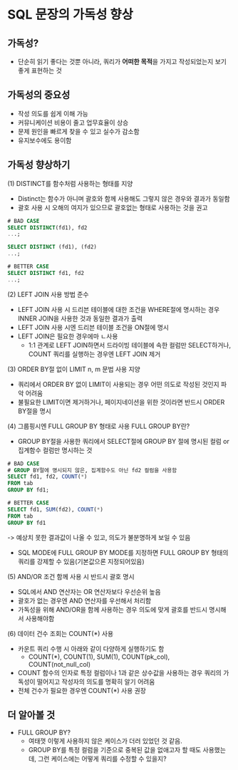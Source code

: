 # SQL 문장의 가독성 향상
## 가독성?
  - 단순히 읽기 좋다는 것뿐 아니라, 쿼리가 **어떠한 목적**을 가지고 작성되었는지 보기 좋게 표현하는 것

## 가독성의 중요성
- 작성 의도를 쉽게 이해 가능
- 커뮤니케이션 비용이 줄고 업무효율이 상승
- 문제 원인을 빠르게 찾을 수 있고 실수가 감소함
- 유지보수에도 용이함

## 가독성 향상하기
(1) DISTINCT를 함수처럼 사용하는 형태를 지양
- Distinct는 함수가 아니며 괄호와 함께 사용해도 그렇지 않은 경우와 결과가 동일함
- 괄호 사용 시 오해의 여지가 있으므로 괄호없는 형태로 사용하는 것을 권고

```sql
# BAD CASE
SELECT DISTINCT(fd1), fd2
...;

SELECT DISTINCT (fd1), (fd2)
...;

# BETTER CASE
SELECT DISTINCT fd1, fd2
...;

```

(2) LEFT JOIN 사용 방법 준수
- LEFT JOIN 사용 시 드리븐 테이블에 대한 조건을 WHERE절에 명시하는 경우 INNER JOIN을 사용한 것과 동일한 결과가 출력
- LEFT JOIN 사용 시엔 드리븐 테이블 조건을 ON절에 명시
- LEFT JOIN은 필요한 경우에마 ㄴ사용
  - 1:1 관계로 LEFT JOIN하면서 드라이빙 테이블에 속한 컬럼만 SELECT하거나, COUNT 쿼리를 실행하는 경우엔 LEFT JOIN 제거

(3) ORDER BY절 없이 LIMIT n, m 문법 사용 지양
- 쿼리에서 ORDER BY 없이 LIMIT이 사용되는 경우 어떤 의도로 작성된 것인지 파악 어려움
- 불필요한 LIMIT이면 제거하거나, 페이지네이션을 위한 것이라면 반드시 ORDER BY절을 명시

(4) 그룹핑시엔 FULL GROUP BY 형태로 사용
FULL GROUP BY란?
- GROUP BY절을 사용한 쿼리에서 SELECT절에 GROUP BY 절에 명시된 컬럼 or 집계함수 컬럼만 명시하는 것

```sql
# BAD CASE
# GROUP BY절에 명시되지 않은, 집계함수도 아닌 fd2 컬럼을 사용함
SELECT fd1, fd2, COUNT(*)
FROM tab
GROUP BY fd1;

# BETTER CASE
SELECT fd1, SUM(fd2), COUNT(*)
FROM tab
GROUP BY fd1
```

-> 예상치 못한 결과값이 나올 수 있고, 의도가 불분명하게 보일 수 있음
- SQL MODE에 FULL GROUP BY MODE를 지정하면 FULL GROUP BY 형태의 쿼리를 강제할 수 있음(기본값으론 지정되어있음)

(5) AND/OR 조건 함께 사용 시 반드시 괄호 명시
- SQL에서 AND 연산자는 OR 연산자보다 우선순위 높음
- 괄호가 없는 경우엔 AND 연산자를 우선해서 처리함
- 가독성을 위해 AND/OR을 함께 사용하는 경우 의도에 맞게 괄호를 반드시 명시해서 사용해야함

(6) 데이터 건수 조회는 COUNT(*) 사용
- 카운트 쿼리 수행 시 아래와 같이 다양하게 실행하기도 함
  - COUNT(*), COUNT(1), SUM(1), COUNT(pk_col), COUNT(not_null_col)
- COUNT 함수의 인자로 특정 컬럼이나 1과 같은 상수값을 사용하는 경우 쿼리의 가독성이 떨어지고 작성자의 의도를 명확히 알기 어려움
- 전체 건수가 필요한 경우엔 COUNT(*) 사용 권장

## 더 알아볼 것
- FULL GROUP BY?
  - 여태껏 이렇게 사용하지 않은 케이스가 더러 있었던 것 같음.
  - GROUP BY를 특정 컬럼을 기준으로 중복된 값을 없애고자 할 때도 사용했는데, 그런 케이스에는 어떻게 쿼리를 수정할 수 있을지?